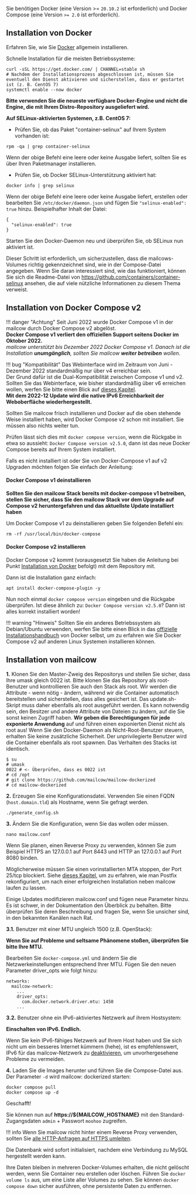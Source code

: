 Sie benötigen Docker (eine Version >= `20.10.2` ist erforderlich) und Docker Compose (eine Version `>= 2.0` ist erforderlich).

## Installation von Docker
Erfahren Sie, wie Sie [Docker](https://docs.docker.com/install/) allgemein installieren.

Schnelle Installation für die meisten Betriebssysteme:

```
curl -sSL https://get.docker.com/ | CHANNEL=stable sh
# Nachdem der Installationsprozess abgeschlossen ist, müssen Sie eventuell den Dienst aktivieren und sicherstellen, dass er gestartet ist (z. B. CentOS 7)
systemctl enable --now docker
```

**Bitte verwenden Sie die neueste verfügbare Docker-Engine und nicht die Engine, die mit Ihrem Distro-Repository ausgeliefert wird.**

**Auf SELinux-aktivierten Systemen, z.B. CentOS 7:**

- Prüfen Sie, ob das Paket "container-selinux" auf Ihrem System vorhanden ist:

```
rpm -qa | grep container-selinux
```

Wenn der obige Befehl eine leere oder keine Ausgabe liefert, sollten Sie es über Ihren Paketmanager installieren.

- Prüfen Sie, ob Docker SELinux-Unterstützung aktiviert hat:

```
docker info | grep selinux
```

Wenn der obige Befehl eine leere oder keine Ausgabe liefert, erstellen oder bearbeiten Sie `/etc/docker/daemon.json` und fügen Sie `"selinux-enabled": true` hinzu. Beispielhafter Inhalt der Datei:

```
{
  "selinux-enabled": true
}
```

Starten Sie den Docker-Daemon neu und überprüfen Sie, ob SELinux nun aktiviert ist.

Dieser Schritt ist erforderlich, um sicherzustellen, dass die mailcows-Volumes richtig gekennzeichnet sind, wie in der Compose-Datei angegeben.
Wenn Sie daran interessiert sind, wie das funktioniert, können Sie sich die Readme-Datei von https://github.com/containers/container-selinux ansehen, die auf viele nützliche Informationen zu diesem Thema verweist.

## Installation von Docker Compose v2

!!! danger "Achtung"
    Seit Juni 2022 wurde Docker Compose v1 in der mailcow durch Docker Compose v2 abgelöst. <br>
    **Docker Compose v1 verliert den offiziellen Support seitens Docker im Oktober 2022.** <br>
    _mailcow unterstützt bis Dezember 2022 Docker Compose v1. Danach ist die Installation **unumgänglich**, sollten Sie mailcow **weiter betreiben** wollen._

!!! bug "Kompatibilität"
    Das Webinterface wird im Zeitraum von Juni - Dezember 2022 standardmäßig nur über v4 erreichbar sein.<br>
    Der Grund dafür ist die Dual-Kompatibilität zwischen Compose v1 und v2. <br>
    Sollten Sie das Webinterface, wie bisher standardmäßig über v6 erreichen wollen, werfen Sie bitte einen Blick auf [dieses Kapitel](../post_installation/firststeps-ip_bindings.de.md#ipv6-binding). <br>
    **Mit dem 2022-12 Update wird die native IPv6 Erreichbarkeit der Weboberfläche wiederhergestellt.**

Sollten Sie mailcow frisch installieren und Docker auf die oben stehende Weise installiert haben, wird Docker Compose v2 schon mit installiert. Sie müssen also nichts weiter tun.

Prüfen lässt sich dies mit `docker compose version`, wenn die Rückgabe in etwa so aussieht: `Docker Compose version v2.5.0`, dann ist das neue Docker Compose bereits auf Ihrem System installiert.

Falls es nicht installiert ist oder Sie von Docker-Compose v1 auf v2 Upgraden möchten folgen Sie einfach der Anleitung:

#### Docker Compose v1 deinstallieren
**Sollten Sie den mailcow Stack bereits mit docker-compose v1 betreiben, stellen Sie sicher, dass Sie den mailcow Stack vor dem Upgrade auf Compose v2 heruntergefahren und das aktuellste Update installiert haben**

Um Docker Compose v1 zu deinstallieren geben Sie folgenden Befehl ein:

```
rm -rf /usr/local/bin/docker-compose
```

#### Docker Compose v2 installieren

Docker Compose v2 kommt (vorausgesetzt Sie haben die Anleitung bei Punkt [Installation von Docker](#installation-von-docker) befolgt) mit dem Repository mit.

Dann ist die Installation ganz einfach:

```
apt install docker-compose-plugin -y
```

Nun noch einmal `docker compose version` eingeben und die Rückgabe überprüfen. Ist diese ähnlich zu: `Docker Compose version v2.5.0`? Dann ist alles korrekt installiert worden!

!!! warning "Hinweis"
    Sollten Sie ein anderes Betriebssystem als Debian/Ubuntu verwenden, werfen Sie bitte einen Blick in das [offizielle Installationshandbuch](https://docs.docker.com/compose/install/#install-compose-on-linux-systems) von Docker selbst, um zu erfahren wie Sie Docker Compose v2 auf anderen Linux Systemen installieren können.

## Installation von mailcow

 **1\.** Klonen Sie den Master-Zweig des Repositorys und stellen Sie sicher, dass Ihre umask gleich 0022 ist. 
 Bitte klonen Sie das Repository als root-Benutzer und kontrollieren Sie auch den Stack als root. 
 Wir werden die Attribute - wenn nötig - ändern, während wir die Container automatisch bereitstellen und sicherstellen, dass alles gesichert ist. 
 Das update.sh-Skript muss daher ebenfalls als root ausgeführt werden. 
 Es kann notwendig sein, den Besitzer und andere Attribute von Dateien zu ändern, auf die Sie sonst keinen Zugriff haben. 
 **Wir geben die Berechtigungen für jede exponierte Anwendung** auf und führen einen exponierten Dienst nicht als root aus! 
 Wenn Sie den Docker-Daemon als Nicht-Root-Benutzer steuern, erhalten Sie keine zusätzliche Sicherheit. 
 Der unprivilegierte Benutzer wird die Container ebenfalls als root spawnen. Das Verhalten des Stacks ist identisch.

```
$ su
# umask
0022 # <- Überprüfen, dass es 0022 ist
# cd /opt
# git clone https://github.com/mailcow/mailcow-dockerized
# cd mailcow-dockerized
```

**2\.** Erzeugen Sie eine Konfigurationsdatei. Verwenden Sie einen FQDN (`host.domain.tld`) als Hostname, wenn Sie gefragt werden.
```
./generate_config.sh
```

**3\.** Ändern Sie die Konfiguration, wenn Sie das wollen oder müssen.
```
nano mailcow.conf
```
Wenn Sie planen, einen Reverse Proxy zu verwenden, können Sie zum Beispiel HTTPS an 127.0.0.1 auf Port 8443 und HTTP an 127.0.0.1 auf Port 8080 binden.

Möglicherweise müssen Sie einen vorinstallierten MTA stoppen, der Port 25/tcp blockiert. Siehe [dieses Kapitel](../post_installation/firststeps-local_mta.de.md), um zu erfahren, wie man Postfix rekonfiguriert, um nach einer erfolgreichen Installation neben mailcow laufen zu lassen.

Einige Updates modifizieren mailcow.conf und fügen neue Parameter hinzu. Es ist schwer, in der Dokumentation den Überblick zu behalten. Bitte überprüfen Sie deren Beschreibung und fragen Sie, wenn Sie unsicher sind, in den bekannten Kanälen nach Rat.

**3\.1\.** Benutzer mit einer MTU ungleich 1500 (z.B. OpenStack):

**Wenn Sie auf Probleme und seltsame Phänomene stoßen, überprüfen Sie bitte Ihre MTU.**

Bearbeiten Sie `docker-compose.yml` und ändern Sie die Netzwerkeinstellungen entsprechend Ihrer MTU.
Fügen Sie den neuen Parameter driver_opts wie folgt hinzu:
```
networks:
  mailcow-network:
    ...
    driver_opts:
      com.docker.network.driver.mtu: 1450
    ...
```

**3\.2\.** Benutzer ohne ein IPv6-aktiviertes Netzwerk auf ihrem Hostsystem:

**Einschalten von IPv6. Endlich.**

Wenn Sie kein IPv6-fähiges Netzwerk auf Ihrem Host haben und Sie sich nicht um ein besseres Internet kümmern (hehe), ist es empfehlenswert, IPv6 für das mailcow-Netzwerk zu [deaktivieren](../post_installation/firststeps-disable_ipv6.de.md), um unvorhergesehene Probleme zu vermeiden.


**4\.** Laden Sie die Images herunter und führen Sie die Compose-Datei aus. Der Parameter `-d` wird mailcow: dockerized starten:
```
docker compose pull
docker compose up -d
```

Geschafft!

Sie können nun auf **https://${MAILCOW_HOSTNAME}** mit den Standard-Zugangsdaten `admin` + Passwort `moohoo` zugreifen.

!!! info
    Wenn Sie mailcow nicht hinter einem Reverse Proxy verwenden, sollten Sie [alle HTTP-Anfragen auf HTTPS umleiten](../manual-guides/u_e-80_to_443.md).

Die Datenbank wird sofort initialisiert, nachdem eine Verbindung zu MySQL hergestellt werden kann.

Ihre Daten bleiben in mehreren Docker-Volumes erhalten, die nicht gelöscht werden, wenn Sie Container neu erstellen oder löschen. Führen Sie `docker volume ls` aus, um eine Liste aller Volumes zu sehen. Sie können `docker compose down` sicher ausführen, ohne persistente Daten zu entfernen.
